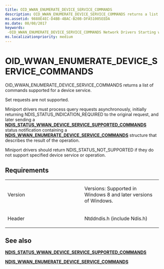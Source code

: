 ```yaml
---
title: OID_WWAN_ENUMERATE_DEVICE_SERVICE_COMMANDS
description: OID_WWAN_ENUMERATE_DEVICE_SERVICE_COMMANDS returns a list of commands supported for a device service.NDIS_STATUS_WWAN_DEVICE_SERVICE_SUPPORTED_COMMANDS status notification containing a NDIS_WWAN_ENUMERATE_DEVICE_SERVICE_COMMANDS structure that describes the result of the operation.
ms.assetid: 9888E4EC-D4BB-4BAC-B20B-DFA51005EEDA
ms.date: 08/08/2017
keywords: 
 -OID_WWAN_ENUMERATE_DEVICE_SERVICE_COMMANDS Network Drivers Starting with Windows Vista
ms.localizationpriority: medium
---
```


# OID\_WWAN\_ENUMERATE\_DEVICE\_SERVICE\_COMMANDS


OID\_WWAN\_ENUMERATE\_DEVICE\_SERVICE\_COMMANDS returns a list of commands supported for a device service.

Set requests are not supported.

Miniport drivers must process query requests asynchronously, initially returning NDIS\_STATUS\_INDICATION\_REQUIRED to the original request, and later sending a [**NDIS\_STATUS\_WWAN\_DEVICE\_SERVICE\_SUPPORTED\_COMMANDS**](https://docs.microsoft.com/windows-hardware/drivers/network/ndis-status-wwan-device-service-supported-commands) status notification containing a [**NDIS\_WWAN\_ENUMERATE\_DEVICE\_SERVICE\_COMMANDS**](https://docs.microsoft.com/windows-hardware/drivers/ddi/ndiswwan/ns-ndiswwan-_ndis_wwan_enumerate_device_service_commands) structure that describes the result of the operation.

Miniport drivers should return NDIS\_STATUS\_NOT\_SUPPORTED if they do not support specified device service or operation.

Requirements
------------

<table>
<colgroup>
<col width="50%" />
<col width="50%" />
</colgroup>
<tbody>
<tr class="odd">
<td><p>Version</p></td>
<td><p>Versions: Supported in Windows 8 and later versions of Windows.</p></td>
</tr>
<tr class="even">
<td><p>Header</p></td>
<td>Ntddndis.h (include Ndis.h)</td>
</tr>
</tbody>
</table>

## See also


[**NDIS\_STATUS\_WWAN\_DEVICE\_SERVICE\_SUPPORTED\_COMMANDS**](https://docs.microsoft.com/windows-hardware/drivers/network/ndis-status-wwan-device-service-supported-commands)

[**NDIS\_WWAN\_ENUMERATE\_DEVICE\_SERVICE\_COMMANDS**](https://docs.microsoft.com/windows-hardware/drivers/ddi/ndiswwan/ns-ndiswwan-_ndis_wwan_enumerate_device_service_commands)

 

 




